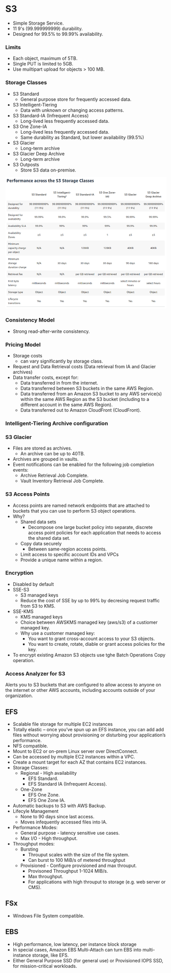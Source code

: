 # S3

* Simple Storage Service.
* 11 9's (99.999999999) durability.
* Designed for 99.5% to 99.99% availability.

### Limits

* Each object, maximum of 5TB.
* Single PUT is limited to 5GB.
* Use muiltipart upload for objects > 100 MB.

### Storage Classes

* S3 Standard
    * General purpose store for frequently accessed data.
* S3 Intelligent-Tiering
    * Data with unknown or changing access patterns.
* S3 Standard-IA (Infrequent Access)
    * Long-lived less frequently accessed data.
* S3 One Zone-IA
    * Long-lived less frequently accessed data.
    * Same durability as Standard, but lower availability (99.5%)
* S3 Glacier
    * Long-term archive
* S3 Glacier Deep Archive
    * Long-term archive
* S3 Outposts
    * Store S3 data on-premise.

![](./images/aws-s3.png)

### Consistency Model

* Strong read-after-write consistency.

### Pricing Model

* Storage costs
    * can vary significantly by storage class.
* Request and Data Retrieval costs (Data retrieval from IA and  Glacier archives)
* Data transfer costs, except for:
    * Data transferred in from the internet.
    * Data transferred between S3 buckets in the same AWS Region. 
    * Data transferred from an Amazon S3 bucket to any AWS service(s) within the same AWS Region as the S3 bucket (including to a different account in the same AWS Region).
    * Data transferred out to Amazon CloudFront (CloudFront).

### Intelligent-Tiering Archive configuration

### S3 Glacier

* Files are stored as archives.
    * An archive can be up to 40TB.
* Archives are grouped in vaults.
* Event notifications can be enabled for the following job completion events:
    * Archive Retrieval Job Complete.
    * Vault Inventory Retrieval Job Complete.

### S3 Access Points

* Access points are named network endpoints that are attached to buckets that you can use to perform S3 object operations.
* Why?
    * Shared data sets
        * Decompose one large bucket policy into separate, discrete access point policies for each application that needs to access the shared data set.
    * Copy data securely
        * Between same-region access points.
    * Limit access to specific account IDs and VPCs
    * Provide a unique name within a region.

### Encryption
* Disabled by default
* SSE-S3
    * S3 managed keys
    * Reduce the cost of SSE by up to 99% by decresing request traffic from S3 to KMS.
* SSE-KMS
    * KMS managed keys
    * Choice between AWSKMS managed key (aws/s3) of a custiomer managed key.
    * Why use a customer managed key:
        *  You want to grant cross-account access to your S3 objects.
        *  You want to create, rotate, diable or grant access policies for the key.     
* To encrypt existing Amazon S3 objects use tghe Batch Operations Copy operation.


### Access Analyzer for S3

Alerts you to S3 buckets that are configured to allow access to anyone on the internet or other AWS accounts, including accounts outside of your organization.

## EFS

* Scalable file storage for multiple EC2 instances
* Totally elastic – once you’ve spun up an EFS instance, you can add add files without worrying about provisioning or disturbing your application’s performance.
* NFS compatible.
* Mount to EC2 or on-prem Linux server over DirectConnect.
* Can be accessed by multiple EC2 instances within a VPC.
* Create a mount target for each AZ that contains EC2 instances.
* Storage Classes:
    * Regional - High availability
        * EFS Standard.
        * EFS Standard IA (Infrequent Access).
    * One-Zone
        * EFS One Zone.
        * EFS One Zone IA.
* Automatic backups to S3 with AWS Backup.
* Lifecyle Management
    * None to 90 days since last access.
    * Moves infequently accessed files into IA.
* Performance Modes:
    * General purpose - latency sensitive use cases.
    * Max I/O - High throughput.
* Throughput modes:
    * Bursting
        * Throuput scales with the size of the file system.
        * Can burst to 100 MiB/s of metered throughput
    * Provisioned - Configure provisioned and max throuput.
        * Provisoned Throughput 1-1024 MIB/s.
        * Max throughput.
        * For applications with high throuput to storage (e.g. web server or CMS).

## FSx

* Windows File System compatible.

## EBS

* High performance, low latency, per instance block storage 
* In special cases, Amazon EBS Multi-Attach can turn EBS into multi-instance storage, like EFS.
* Either General Purpose SSD (for general use) or Provisioned IOPS SSD, for mission-critical workloads.

